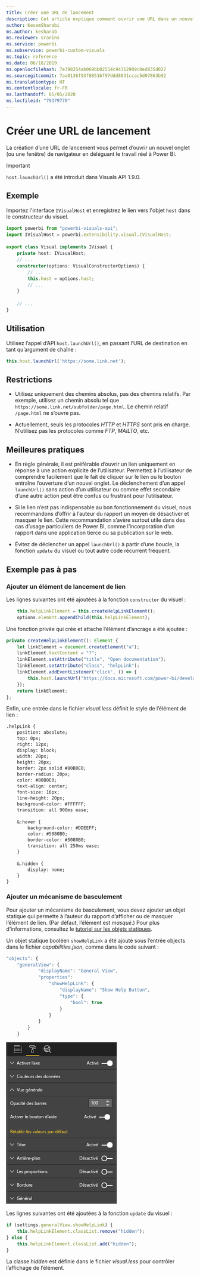 ```yaml
---
title: Créer une URL de lancement
description: Cet article explique comment ouvrir une URL dans un nouvel onglet en utilisant les visuels Power BI.
author: KesemSharabi
ms.author: kesharab
ms.reviewer: sranins
ms.service: powerbi
ms.subservice: powerbi-custom-visuals
ms.topic: reference
ms.date: 06/18/2019
ms.openlocfilehash: 7e398354ab069bb02554c94312909c0ed835d027
ms.sourcegitcommit: 7aa0136f93f88516f97ddd8031ccac5d07863b92
ms.translationtype: HT
ms.contentlocale: fr-FR
ms.lasthandoff: 05/05/2020
ms.locfileid: "79379770"
---
```

# <a name="create-a-launch-url"></a>Créer une URL de lancement

La création d’une URL de lancement vous permet d’ouvrir un nouvel onglet (ou une fenêtre) de navigateur en déléguant le travail réel à Power BI.

> [!IMPORTANT]
> `host.launchUrl()` a été introduit dans Visuals API 1.9.0.

## <a name="sample"></a>Exemple

Importez l'interface `IVisualHost` et enregistrez le lien vers l'objet `host` dans le constructeur du visuel.

```typescript
import powerbi from "powerbi-visuals-api";
import IVisualHost = powerbi.extensibility.visual.IVisualHost;

export class Visual implements IVisual {
    private host: IVisualHost;
    // ...
    constructor(options: VisualConstructorOptions) {
        // ...
        this.host = options.host;
        // ...
    }

    // ...
}
```

## <a name="usage"></a>Utilisation

Utilisez l’appel d’API `host.launchUrl()`, en passant l’URL de destination en tant qu’argument de chaîne :

```typescript
this.host.launchUrl('https://some.link.net');
```

## <a name="restrictions"></a>Restrictions

* Utilisez uniquement des chemins absolus, pas des chemins relatifs. Par exemple, utilisez un chemin absolu tel que `https://some.link.net/subfolder/page.html`. Le chemin relatif `/page.html` ne s’ouvre pas.

* Actuellement, seuls les protocoles *HTTP* et *HTTPS* sont pris en charge. N’utilisez pas les protocoles comme *FTP*, *MAILTO*, etc.

## <a name="best-practices"></a>Meilleures pratiques

* En règle générale, il est préférable d’ouvrir un lien uniquement en réponse à une action explicite de l’utilisateur. Permettez à l’utilisateur de comprendre facilement que le fait de cliquer sur le lien ou le bouton entraîne l’ouverture d’un nouvel onglet. Le déclenchement d’un appel `launchUrl()` sans action d’un utilisateur ou comme effet secondaire d’une autre action peut être confus ou frustrant pour l’utilisateur.

* Si le lien n’est pas indispensable au bon fonctionnement du visuel, nous recommandons d’offrir à l’auteur du rapport un moyen de désactiver et masquer le lien. Cette recommandation s’avère surtout utile dans des cas d’usage particuliers de Power BI, comme l’incorporation d’un rapport dans une application tierce ou sa publication sur le web.

* Évitez de déclencher un appel `launchUrl()` à partir d’une boucle, la fonction `update` du visuel ou tout autre code récurrent fréquent.

## <a name="a-step-by-step-example"></a>Exemple pas à pas

### <a name="add-a-link-launching-element"></a>Ajouter un élément de lancement de lien

Les lignes suivantes ont été ajoutées à la fonction `constructor` du visuel :

```typescript
    this.helpLinkElement = this.createHelpLinkElement();
    options.element.appendChild(this.helpLinkElement);
```

Une fonction privée qui crée et attache l’élément d’ancrage a été ajoutée :

```typescript
private createHelpLinkElement(): Element {
    let linkElement = document.createElement("a");
    linkElement.textContent = "?";
    linkElement.setAttribute("title", "Open documentation");
    linkElement.setAttribute("class", "helpLink");
    linkElement.addEventListener("click", () => {
        this.host.launchUrl("https://docs.microsoft.com/power-bi/developer/visuals/custom-visual-develop-tutorial");
    });
    return linkElement;
};
```

Enfin, une entrée dans le fichier *visual.less* définit le style de l’élément de lien :

```less
.helpLink {
    position: absolute;
    top: 0px;
    right: 12px;
    display: block;
    width: 20px;
    height: 20px;
    border: 2px solid #80B0E0;
    border-radius: 20px;
    color: #80B0E0;
    text-align: center;
    font-size: 16px;
    line-height: 20px;
    background-color: #FFFFFF;
    transition: all 900ms ease;

    &:hover {
        background-color: #DDEEFF;
        color: #5080B0;
        border-color: #5080B0;
        transition: all 250ms ease;
    }

    &.hidden {
        display: none;
    }
}
```

### <a name="add-a-toggling-mechanism"></a>Ajouter un mécanisme de basculement

Pour ajouter un mécanisme de basculement, vous devez ajouter un objet statique qui permette à l’auteur du rapport d’afficher ou de masquer l’élément de lien. (Par défaut, l’élément est *masqué*.) Pour plus d’informations, consultez le [tutoriel sur les objets statiques](https://microsoft.github.io/PowerBI-visuals/docs/concepts/objects-and-properties).

Un objet statique booléen `showHelpLink` a été ajouté sous l’entrée objects dans le fichier *capabilities.json*, comme dans le code suivant :

```typescript
"objects": {
    "generalView": {
            "displayName": "General View",
            "properties":
                "showHelpLink": {
                    "displayName": "Show Help Button",
                    "type": {
                        "bool": true
                    }
                }
            }
        }
    }
```

![Basculement de l’URL de lancement](media/launch-url/launchurl-toggle.png)

Les lignes suivantes ont été ajoutées à la fonction `update` du visuel :

```typescript
if (settings.generalView.showHelpLink) {
    this.helpLinkElement.classList.remove("hidden");
} else {
    this.helpLinkElement.classList.add("hidden");
}
```

La classe *hidden* est définie dans le fichier *visual.less* pour contrôler l’affichage de l’élément.
